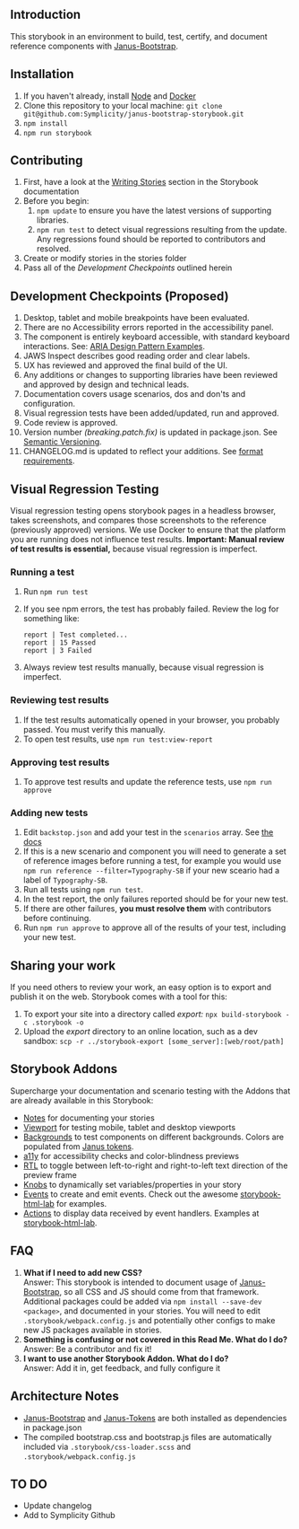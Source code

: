 
Introduction
---------------

This storybook in an environment to build, test, certify, and document reference components with [Janus-Bootstrap](https://github.com/Symplicity/bootstrap/tree/v4.4.1-janus).

Installation
---------------

1. If you haven't already, install [Node](https://nodejs.org/en/) and [Docker](https://www.docker.com/products/docker-desktop)
2. Clone this repository to your local machine: `git clone git@github.com:Symplicity/janus-bootstrap-storybook.git`
3. `npm install`
4. `npm run storybook`


Contributing
---------------

1. First, have a look at the [Writing Stories](https://storybook.js.org/basics/writing-stories) section in the Storybook documentation
1. Before you begin:
   1. `npm update` to ensure you have the latest versions of supporting libraries.
   2. `npm run test` to detect visual regressions resulting from the update. Any regressions found should be reported to contributors and resolved.
2. Create or modify stories in the stories folder
3. Pass all of the _Development Checkpoints_ outlined herein


Development Checkpoints (Proposed)
--------------------------------

1. Desktop, tablet and mobile breakpoints have been evaluated.
2. There are no Accessibility errors reported in the accessibility panel.
3. The component is entirely keyboard accessible, with standard keyboard interactions. See: [ARIA Design Pattern Examples](https://www.w3.org/TR/wai-aria-practices/examples/).
4. JAWS Inspect describes good reading order and clear labels.
5. UX has reviewed and approved the final build of the UI.
6. Any additions or changes to supporting libraries have been reviewed and approved by design and technical leads.
7. Documentation covers usage scenarios, dos and don'ts and configuration.
8. Visual regression tests have been added/updated, run and approved.
10. Code review is approved.
11. Version number _(breaking.patch.fix)_ is updated in package.json. See [Semantic Versioning](semver.org).
12. CHANGELOG.md is updated to reflect your additions. See [format requirements](http://keepachangelog.com/en/1.0.0/).


Visual Regression Testing
---------------

Visual regression testing opens storybook pages in a headless browser, takes screenshots, and compares those screenshots to the reference (previously approved) versions. We use Docker to ensure that the platform you are running does not influence test results. **Important: Manual review of test results is essential,** because visual regression is imperfect. 

### Running a test
1. Run `npm run test`
2. If you see npm errors, the test has probably failed. Review the log for something like: 

   ```code
   report | Test completed...
   report | 15 Passed
   report | 3 Failed
   ```
3. Always review test results manually, because visual regression is imperfect.

### Reviewing test results
1. If the test results automatically opened in your browser, you probably passed. You must verify this manually.
2. To open test results, use `npm run test:view-report`

### Approving test results
1. To approve test results and update the reference tests, use `npm run approve`


### Adding new tests
1. Edit `backstop.json` and add your test in the `scenarios` array. See [the docs](https://github.com/garris/BackstopJS#using-backstopjs)
2. If this is a new scenario and component you will need to generate a set of reference images before running a test, for example you would use `npm run reference --filter=Typography-SB` if your new sceario had a label of `Typography-SB`.
3. Run all tests using `npm run test`.
4. In the test report, the only failures reported should be for your new test.
5. If there are other failures, **you must resolve them** with contributors before continuing.
6. Run `npm run approve` to approve all of the results of your test, including your new test.


Sharing your work
---------------

If you need others to review your work, an easy option is to export and publish it on the web. Storybook comes with a tool for this:

1. To export your site into a directory called _export:_ `npx build-storybook -c .storybook -o `
2. Upload the _export_ directory to an online location, such as a dev sandbox: `scp -r ../storybook-export [some_server]:[web/root/path]`


Storybook Addons
---------------

Supercharge your documentation and scenario testing with the Addons that are already available in this Storybook:

   - [Notes](https://github.com/storybookjs/storybook/tree/master/addons/notes) for documenting your stories
   - [Viewport](https://github.com/storybookjs/storybook/tree/master/addons/viewport) for testing mobile, tablet and desktop viewports
   - [Backgrounds](https://github.com/storybookjs/storybook/tree/master/addons/backgrounds) to test components on different backgrounds. Colors are populated from [Janus tokens](https://github.com/Symplicity/janus-tokens).
   - [a11y](https://github.com/storybookjs/storybook/tree/master/addons/a11y) for accessibility checks and color-blindness previews
   - [RTL](https://github.com/unindented/storybook-addon-rtl/) to toggle between left-to-right and right-to-left text direction of the preview frame
   - [Knobs](https://github.com/storybookjs/storybook/tree/master/addons/knobs) to dynamically set variables/properties in your story
   - [Events](https://github.com/storybookjs/storybook/tree/master/addons/events) to create and emit events. Check out the awesome [storybook-html-lab](https://github.com/derhess/storybook-html-lab/tree/master/stories) for examples.
   - [Actions](https://github.com/storybookjs/storybook/tree/master/addons/actions) to display data received by event handlers. Examples at [storybook-html-lab](https://github.com/derhess/storybook-html-lab/tree/master/stories).


FAQ
---------------

1. **What if I need to add new CSS?**
   <br>Answer: This storybook is intended to document usage of [Janus-Bootstrap](https://github.com/Symplicity/bootstrap/tree/v4.4.1-janus), so all CSS and JS should come from that framework. Additional packages could be added  via `npm install --save-dev <package>`, and documented in your stories. You will need to edit `.storybook/webpack.config.js` and potentially other configs to make new JS packages available in stories. 
2. **Something is confusing or not covered in this Read Me. What do I do?**
   <br>Answer: Be a contributor and fix it! 
3. **I want to use another Storybook Addon. What do I do?**
   <br>Answer: Add it in, get feedback, and fully configure it
   

Architecture Notes
---------------

- [Janus-Bootstrap](https://github.com/Symplicity/bootstrap/tree/v4.4.1-janus) and [Janus-Tokens](https://github.com/Symplicity/janus-tokens) are both installed as dependencies in package.json
- The compiled bootstrap.css and bootstrap.js files are automatically included via `.storybook/css-loader.scss` and `.storybook/webpack.config.js`


TO DO
---------------

- Update changelog
- Add to Symplicity Github
